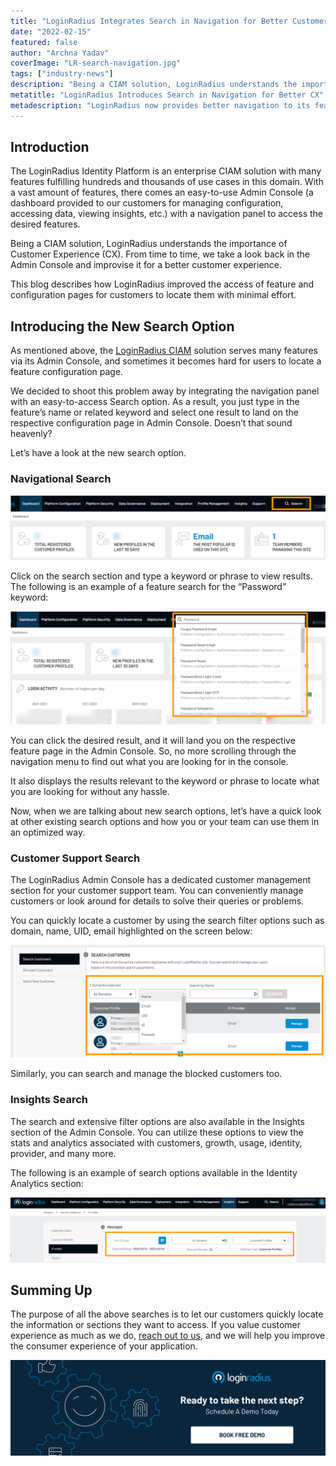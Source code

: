 ```yaml
---
title: "LoginRadius Integrates Search in Navigation for Better Customer Experience"
date: "2022-02-15"
featured: false 
author: "Archna Yadav"
coverImage: "LR-search-navigation.jpg"
tags: ["industry-news"]
description: "Being a CIAM solution, LoginRadius understands the importance of customer experience. From time to time, we take a look back in the Admin Console and keep improvising it. This time we worked on the Search in navigation."
metatitle: "LoginRadius Introduces Search in Navigation for Better CX"
metadescription: "LoginRadius now provides better navigation to its feature and configuration pages with an improved Search option. Learn how the CIAM platform is improvising CX."
---
```



## Introduction 

The LoginRadius Identity Platform is an enterprise CIAM solution with many features fulfilling hundreds and thousands of use cases in this domain. With a vast amount of features, there comes an easy-to-use Admin Console (a dashboard provided to our customers for managing configuration, accessing data, viewing insights, etc.) with a navigation panel to access the desired features.

Being a CIAM solution, LoginRadius understands the importance of Customer Experience (CX). From time to time, we take a look back in the Admin Console and improvise it for a better customer experience.

This blog describes how LoginRadius improved the access of feature and configuration pages for customers to locate them with minimal effort.


## Introducing the New Search Option

As mentioned above, the [LoginRadius CIAM](https://www.loginradius.com/) solution serves many features via its Admin Console, and sometimes it becomes hard for users to locate a feature configuration page.

We decided to shoot this problem away by integrating the navigation panel with an easy-to-access Search option. As a result, you just type in the feature’s name or related keyword and select one result to land on the respective configuration page in Admin Console. Doesn’t that sound heavenly? 

Let’s have a look at the new search option.


### Navigational Search



![1.png](1.png)


Click on the search section and type a keyword or phrase to view results. The following is an example of a feature search for the “Password” keyword:



![2.png](2.png)


You can click the desired result, and it will land you on the respective feature page in the Admin Console. So, no more scrolling through the navigation menu to find out what you are looking for in the console.

It also displays the results relevant to the keyword or phrase to locate what you are looking for without any hassle.

Now, when we are talking about new search options, let’s have a quick look at other existing search options and how you or your team can use them in an optimized way.


### Customer Support Search

The LoginRadius Admin Console has a dedicated customer management section for your customer support team. You can conveniently manage customers or look around for details to solve their queries or problems.

You can quickly locate a customer by using the search filter options such as domain, name, UID, email highlighted on the screen below:



![3](3.png)


Similarly, you can search and manage the blocked customers too. 


### Insights Search

The search and extensive filter options are also available in the Insights section of the Admin Console. You can utilize these options to view the stats and analytics associated with customers, growth, usage, identity, provider, and many more.

The following is an example of search options available in the Identity Analytics section:



![4](4.png)



## Summing Up

The purpose of all the above searches is to let our customers quickly locate the information or sections they want to access. If you value customer experience as much as we do, [reach out to us](https://www.loginradius.com/book-a-demo/), and we will help you improve the consumer experience of your application.


[![Book-a-demo-loginradius](../../assets/book-a-demo-loginradius.png)](https://www.loginradius.com/book-a-demo/)
